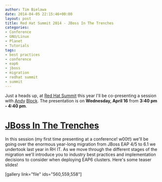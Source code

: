 ```yaml
---
author: Tim Bielawa
date: 2014-04-05 22:15:46+00:00
layout: post
title: Red Hat Summit 2014 - JBoss In The Trenches
categories:
- Conference
- GNU/Linux
- Planet
- Tutorials
tags:
- best practices
- conference
- eap6
- jboss
- migration
- redhat summit
- summit
---
```


Just a heads up, at [Red Hat Summit](http://www.redhat.com/summit/) this year I'll be co-presenting a session with [Andy](http://blog.andyserver.com/) [Block](https://twitter.com/sabre1041). The presentation is on **Wednesday, April 16** from **3:40 pm - 4:40 pm**.


# [JBoss In The Trenches](http://www.redhat.com/summit/sessions/#208)




In this session (my first time presenting at a conference! w00t!) we'll be going over the enormous year-long migration from JBoss EAP 4/5 to 6.1 we undertook last year in RH IT. As we move through the different stages of the migration we'll introduce you to industry best practices and implementation decisions to consider when deploying EAP6 clusters. Here's some teaser slides!





[gallery link="file" ids="560,559,558"]
